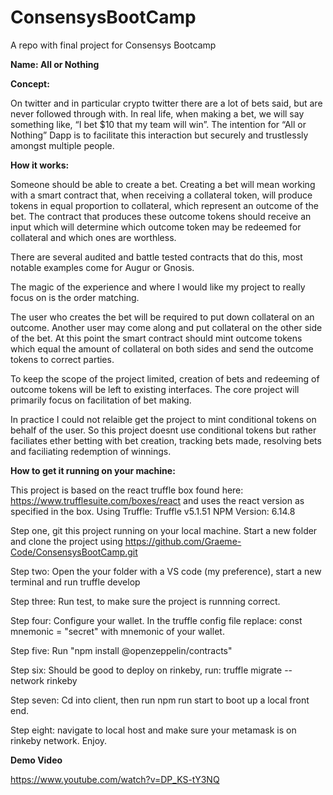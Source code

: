 # ConsensysBootCamp
A repo with final project for Consensys Bootcamp 

**Name: All or Nothing**

**Concept:** 

On twitter and in particular crypto twitter there are a lot of bets said, but are never followed through with. In real life, when making a bet, we will say something like, “I bet $10 that my team will win”. The intention for “All or Nothing” Dapp is to facilitate this interaction but securely and trustlessly amongst multiple people. 

**How it works:**

Someone should be able to create a bet. Creating a bet will mean working with a smart contract that, when receiving a collateral token, will produce tokens in equal proportion to collateral,  which represent an outcome of the bet. The contract that produces these outcome tokens should receive an input which will determine which outcome token may be redeemed for collateral and which ones are worthless. 

There are several audited and battle tested contracts that do this, most notable examples come for Augur or Gnosis. 

The magic of the experience and where I would like my project to really focus on is the order matching. 

The user who creates the bet will be required to put down collateral on an outcome. Another user may come along and put collateral on the other side of the bet. At this point the smart contract should mint outcome tokens which equal the amount of collateral on both sides and send the outcome tokens to correct parties.  

To keep the scope of the project limited, creation of bets and redeeming of outcome tokens will be left to existing interfaces. The core project will primarily focus on facilitation of bet making. 

In practice I could not relaible get the project to mint conditional tokens on behalf of the user. So this project doesnt use conditional tokens but rather faciliates ether betting with bet creation, tracking bets made, resolving bets and faciliating redemption of winnings. 

**How to get it running on your machine:**

This project is based on the react truffle box found here: https://www.trufflesuite.com/boxes/react and uses the react version as specified in the box.
Using Truffle: Truffle v5.1.51
NPM Version: 6.14.8

Step one, git this project running on your local machine. Start a new folder and clone the project using https://github.com/Graeme-Code/ConsensysBootCamp.git

Step two: Open the your folder with a VS code (my preference), start a new terminal and run truffle develop

Step three: Run test, to make sure the project is runnning correct. 

Step four: Configure your wallet. In the truffle config file replace: const mnemonic = "secret" with mnemonic of your wallet. 

Step five: Run "npm install @openzeppelin/contracts"

Step six: Should be good to deploy on rinkeby, run: truffle migrate --network rinkeby

Step seven: Cd into client, then run npm run start to boot up a local front end. 

Step eight: navigate to local host and make sure your metamask is on rinkeby network. Enjoy. 

**Demo Video**

https://www.youtube.com/watch?v=DP_KS-tY3NQ

